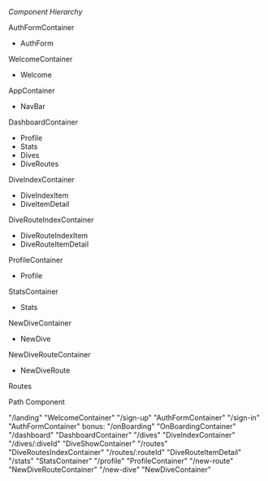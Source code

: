 *Component Hierarchy*

AuthFormContainer
- AuthForm

WelcomeContainer
- Welcome

AppContainer
- NavBar

DashboardContainer
- Profile
- Stats
- Dives
- DiveRoutes

DiveIndexContainer
- DiveIndexItem
- DiveItemDetail

DiveRouteIndexContainer
- DiveRouteIndexItem
- DiveRouteItemDetail

ProfileContainer
- Profile

StatsContainer
- Stats

NewDiveContainer
- NewDive

NewDiveRouteContainer
- NewDiveRoute



Routes

Path	                                Component

"/landing"	                      "WelcomeContainer"
"/sign-up"	                      "AuthFormContainer"
"/sign-in"	                      "AuthFormContainer"
bonus: "/onBoarding"              "OnBoardingContainer"
"/dashboard"                      "DashboardContainer"
"/dives"	                        "DiveIndexContainer"
"/dives/:diveId"	                "DiveShowContainer"
"/routes"	                        "DiveRoutesIndexContainer"
"/routes/:routeId"	              "DiveRouteItemDetail"
"/stats"	                        "StatsContainer"
"/profile"	                      "ProfileContainer"
"/new-route"	                    "NewDiveRouteContainer"
"/new-dive"	                      "NewDiveContainer"

